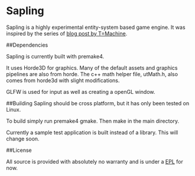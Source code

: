 Sapling
=======

Sapling is a highly experimental entity-system based game engine.
It was inspired by the series of [blog post by T=Machine](http://t-machine.org/index.php/2007/09/03/entity-systems-are-the-future-of-mmog-development-part-1/).


##Dependencies

Sapling is currently built with premake4.

It uses Horde3D for graphics. Many of the default assets and graphics pipelines are also from horde. The c++ math helper file, utMath.h, also comes from horde3d with slight modifications.

GLFW is used for input as well as creating a openGL window.

##Building
Sapling should be cross platform, but it has only been tested on Linux.

To build simply run premake4 gmake. Then make in the main directory.

Currently a sample test application is built instead of a library. This will change soon.

##License

All source is provided with absolutely no warranty and is under a [EPL](http://www.eclipse.org/legal/epl-v10.html) for now.
